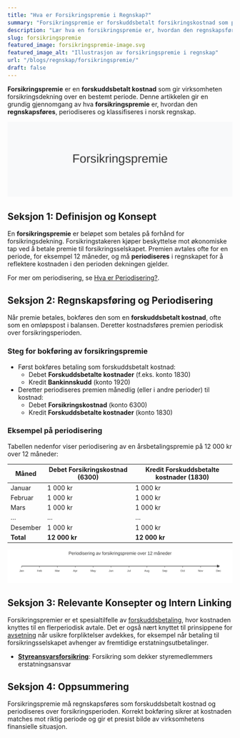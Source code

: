 ```yaml
---
title: "Hva er Forsikringspremie i Regnskap?"
summary: "Forsikringspremie er forskuddsbetalt forsikringskostnad som periodiseres over forsikringsperioden. Les om regnskapsmessig behandling og eksempler."
description: "Lær hva en forsikringspremie er, hvordan den regnskapsføres og periodiseres over forsikringsperioden i norsk regnskap. Få praktiske eksempler og en komplett guide."
slug: forsikringspremie
featured_image: forsikringspremie-image.svg
featured_image_alt: "Illustrasjon av forsikringspremie i regnskap"
url: "/blogs/regnskap/forsikringspremie/"
draft: false
---
```


**Forsikringspremie** er en **forskuddsbetalt kostnad** som gir virksomheten forsikringsdekning over en bestemt periode. Denne artikkelen gir en grundig gjennomgang av hva **forsikringspremie** er, hvordan den **regnskapsføres**, periodiseres og klassifiseres i norsk regnskap.

![Forsikringspremie Illustrasjon](forsikringspremie-image.svg)

## Seksjon 1: Definisjon og Konsept

En **forsikringspremie** er beløpet som betales på forhånd for forsikringsdekning. Forsikringstakeren kjøper beskyttelse mot økonomiske tap ved å betale premie til forsikringsselskapet. Premien avtales ofte for en periode, for eksempel 12 måneder, og må **periodiseres** i regnskapet for å reflektere kostnaden i den perioden dekningen gjelder.

For mer om periodisering, se [Hva er Periodisering?](/blogs/regnskap/hva-er-periodisering "Hva er Periodisering? Prinsipper og Praktiske Eksempler").

## Seksjon 2: Regnskapsføring og Periodisering

Når premie betales, bokføres den som en **forskuddsbetalt kostnad**, ofte som en omløpspost i balansen. Deretter kostnadsføres premien periodisk over forsikringsperioden.

### Steg for bokføring av forsikringspremie

* Først bokføres betaling som forskuddsbetalt kostnad:
  * Debet **Forskuddsbetalte kostnader** (f.eks. konto 1830)
  * Kredit **Bankinnskudd** (konto 1920)
* Deretter periodiseres premien månedlig (eller i andre perioder) til kostnad:
  * Debet **Forsikringskostnad** (konto 6300)
  * Kredit **Forskuddsbetalte kostnader** (konto 1830)

### Eksempel på periodisering

Tabellen nedenfor viser periodisering av en årsbetalingspremie på 12 000 kr over 12 måneder:

| Måned    | Debet Forsikringskostnad (6300) | Kredit Forskuddsbetalte kostnader (1830) |
|----------|----------------------------------|------------------------------------------|
| Januar   | 1 000 kr                         | 1 000 kr                                 |
| Februar  | 1 000 kr                         | 1 000 kr                                 |
| Mars     | 1 000 kr                         | 1 000 kr                                 |
| …        | …                                | …                                        |
| Desember | 1 000 kr                         | 1 000 kr                                 |
| **Total**| **12 000 kr**                    | **12 000 kr**                            |

![Forsikringspremie Periodisering](forsikringspremie-periodisering-timeline.svg)

## Seksjon 3: Relevante Konsepter og Intern Linking

Forsikringspremier er et spesialtilfelle av [forskuddsbetaling](/blogs/regnskap/hva-er-forskuddsbetaling "Hva er Forskuddsbetaling? En komplett guide"), hvor kostnaden knyttes til en flerperiodisk avtale. Det er også nært knyttet til prinsippene for [avsetning](/blogs/regnskap/avsetning "Hva er Avsetning i Regnskap?") når usikre forpliktelser avdekkes, for eksempel når betaling til forsikringsselskapet avhenger av fremtidige erstatningsutbetalinger.

* **[Styreansvarsforsikring](/blogs/regnskap/styreansvarsforsikring "Hva er Styreansvarsforsikring? En Guide til Styremedlemsforsikring i Norge")**: Forsikring som dekker styremedlemmers erstatningsansvar

## Seksjon 4: Oppsummering

Forsikringspremie må regnskapsføres som forskuddsbetalt kostnad og periodiseres over forsikringsperioden. Korrekt bokføring sikrer at kostnaden matches mot riktig periode og gir et presist bilde av virksomhetens finansielle situasjon.
